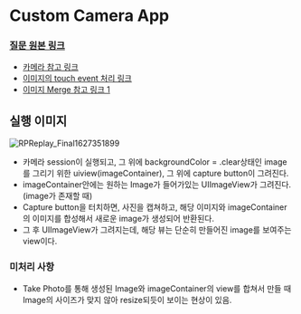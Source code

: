 # Custom Camera App
### [질문 원본 링크](https://iphonedev.co.kr/iOSDevQnA/183621)

- [카메라 참고 링크](https://youtu.be/ZYPNXLABf3c)
- [이미지의 touch event 처리 링크](https://stackoverflow.com/a/35088055/13049349)
- [이미지 Merge 참고 링크 1](https://stackoverflow.com/a/32408980/13049349)

## 실행 이미지
![RPReplay_Final1627351899](https://user-images.githubusercontent.com/37360920/127086461-bd66e8cf-c68b-4419-9307-ee166a521435.gif)

- 카메라 session이 실행되고, 그 위에 backgroundColor = .clear상태인 image를 그리기 위한 uiview(imageContainer), 그 위에 capture button이 그려진다.
- imageContainer안에는 원하는 Image가 들어가있는 UIImageView가 그려진다.(image가 존재할 때)
- Capture button을 터치하면, 사진을 캡쳐하고, 해당 이미지와 imageContainer의 이미지를 합성해서 새로운 image가 생성되어 반환된다.
- 그 후 UIImageView가 그려지는데, 해당 뷰는 단순히 만들어진 image를 보여주는 view이다.


### 미처리 사항
- Take Photo를 통해 생성된 Image와 imageContainer의 view를 합쳐서 만들 때 Image의 사이즈가 맞지 않아 resize되듯이 보이는 현상이 있음.
